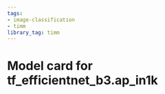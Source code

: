 ```yaml
---
tags:
- image-classification
- timm
library_tag: timm
---
```

# Model card for tf_efficientnet_b3.ap_in1k